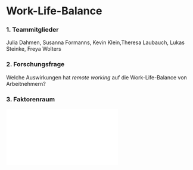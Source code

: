 Work-Life-Balance  
================  
  
### 1. Teammitglieder 

Julia Dahmen, Susanna Formanns, Kevin Klein,Theresa Laubauch, Lukas Steinke, Freya Wolters

### 2. Forschungsfrage 

Welche Auswirkungen hat _remote working_ auf die Work-Life-Balance von Arbeitnehmern?

### 3. Faktorenraum


![Bild](file:///Users/Julia/Desktop/Untitled%20Diagram.jpeg.html)
